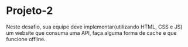 # Projeto-2
Neste desafio, sua equipe deve implementar(utilizando HTML, CSS e JS) um website que consuma uma API, faça alguma forma de cache e que funcione offline. 
